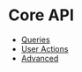 # Core API

- [Queries](./queries/README.md)
- [User Actions](./user-actions/README.md)
- [Advanced](./advanced/README.md)
